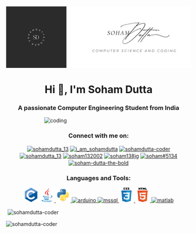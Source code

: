 <p align="center"><img src=https://github.com/sohamdutta-coder/sohamdutta-coder/blob/main/Github%20Banner.png></p>
<h1 align="center">Hi 👋, I'm Soham Dutta</h1>
<h3 align="center">A passionate Computer Engineering Student from India</h3>

<img align="right" alt="coding" width="400" src="https://media4.giphy.com/media/RbDKaczqWovIugyJmW/giphy.gif?cid=6c09b952odg7pzz0vmukgt5s6jna8ui3892c0nyd5x2aysh6&ep=v1_internal_gif_by_id&rid=giphy.gif&ct=g">
<p>&nbsp;</p>
<h3 align="center">Connect with me on:</h3>
<p align="center">
<a href="https://instagram.com/sohamdutta_13" target="blank"><img align="center" src="https://raw.githubusercontent.com/rahuldkjain/github-profile-readme-generator/master/src/images/icons/Social/instagram.svg" alt="sohamdutta_13" height="30" width="40" /></a>
<a href="https://twitter.com/i_am_sohamdutta" target="blank"><img align="center" src="https://raw.githubusercontent.com/rahuldkjain/github-profile-readme-generator/master/src/images/icons/Social/twitter.svg" alt="i_am_sohamdutta" height="30" width="40" /></a>
<a href="https://linkedin.com/in/sohamdutta-coder" target="blank"><img align="center" src="https://raw.githubusercontent.com/rahuldkjain/github-profile-readme-generator/master/src/images/icons/Social/linked-in-alt.svg" alt="sohamdutta-coder" height="30" width="40" /></a>
<a href="https://www.hackerrank.com/sohamdutta_13" target="blank"><img align="center" src="https://raw.githubusercontent.com/rahuldkjain/github-profile-readme-generator/master/src/images/icons/Social/hackerrank.svg" alt="sohamdutta_13" height="30" width="40" /></a>
<a href="https://www.leetcode.com/soham132002" target="blank"><img align="center" src="https://raw.githubusercontent.com/rahuldkjain/github-profile-readme-generator/master/src/images/icons/Social/leet-code.svg" alt="soham132002" height="30" width="40" /></a>
<a href="https://auth.geeksforgeeks.org/user/soham138jg" target="blank"><img align="center" src="https://raw.githubusercontent.com/rahuldkjain/github-profile-readme-generator/master/src/images/icons/Social/geeks-for-geeks.svg" alt="soham138jg" height="30" width="40" /></a>
<a href="https://discord.gg/soham#5134" target="blank"><img align="center" src="https://raw.githubusercontent.com/rahuldkjain/github-profile-readme-generator/master/src/images/icons/Social/discord.svg" alt="soham#5134" height="30" width="40" /></a>
<a href="https://codepen.io/soham-dutta-the-bold" target="blank"><img align="center" src="https://raw.githubusercontent.com/rahuldkjain/github-profile-readme-generator/master/src/images/icons/Social/codepen.svg" alt="soham-dutta-the-bold" height="30" width="40" /></a>
</p>

<h3 align="center">Languages and Tools:</h3>
<p align="center"> <a href="https://www.cprogramming.com/" target="_blank" rel="noreferrer"> <img src="https://raw.githubusercontent.com/devicons/devicon/master/icons/c/c-original.svg" alt="c" width="40" height="40"/></a> <a href="https://www.java.com" target="_blank" rel="noreferrer"> <img src="https://raw.githubusercontent.com/devicons/devicon/master/icons/java/java-original.svg" alt="java" width="40" height="40"/> </a> <a href="https://www.python.org" target="_blank" rel="noreferrer"> <img src="https://raw.githubusercontent.com/devicons/devicon/master/icons/python/python-original.svg" alt="python" width="40" height="40"/> </a> <a href="https://www.arduino.cc/" target="_blank" rel="noreferrer"> <img src="https://cdn.worldvectorlogo.com/logos/arduino-1.svg" alt="arduino" width="40" height="40"/> </a> <a href="https://www.microsoft.com/en-us/sql-server" target="_blank" rel="noreferrer"> <img src="https://www.svgrepo.com/show/303229/microsoft-sql-server-logo.svg" alt="mssql" width="40" height="40"/> </a> <a href="https://www.w3schools.com/css/" target="_blank" rel="noreferrer"> <img src="https://raw.githubusercontent.com/devicons/devicon/master/icons/css3/css3-original-wordmark.svg" alt="css3" width="40" height="40"/> </a> <a href="https://www.w3.org/html/" target="_blank" rel="noreferrer"> <img src="https://raw.githubusercontent.com/devicons/devicon/master/icons/html5/html5-original-wordmark.svg" alt="html5" width="40" height="40"/> </a>  <a href="https://www.mathworks.com/" target="_blank" rel="noreferrer"> <img src="https://upload.wikimedia.org/wikipedia/commons/2/21/Matlab_Logo.png" alt="matlab" width="40" height="40"/> </a> </p>


<p>&nbsp;<img align="center" src="https://github-readme-stats.vercel.app/api?username=sohamdutta-coder&show_icons=true&locale=en" alt="sohamdutta-coder" /></p>

<p><img align="center" src="https://github-readme-streak-stats.herokuapp.com/?user=sohamdutta-coder&" alt="sohamdutta-coder" /></p>
